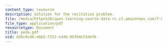 ```yaml
---
content_type: resource
description: Solution for the recitation problem.
file: /media/https%3A/open-learning-course-data-rc.s3.amazonaws.com/7-012-introduction-to-biology-fall-2004/d36c0c46e6b57313c44695f64c51defb_peda.pdf
file_type: application/pdf
resourcetype: Document
title: peda.pdf
uid: d36c0c46-e6b5-7313-c446-95f64c51defb
---
```

